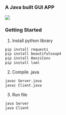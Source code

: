 ### A Java built GUI APP

![](https://i.imgur.com/S5tH1Pa.png)

### Getting Started

1. Install python library
```cmd
pip install requests
pip install beautifulsoup4
pip install HanziConv
pip install lxml
```
2. Compile .java
```cmd
javac Server.java
javac Client.java
```

3. Run file
```cmd
java Server
java Client
```


